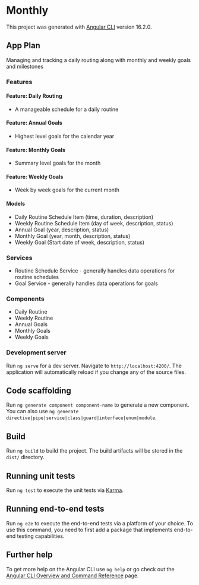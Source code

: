 # Monthly

This project was generated with [Angular CLI](https://github.com/angular/angular-cli) version 16.2.0.

## App Plan

Managing and tracking a daily routing along with monthly and weekly goals and milestones

### Features

#### Feature: Daily Routing

- A manageable schedule for a daily routine

#### Feature: Annual Goals

- Highest level goals for the calendar year

#### Feature: Monthly Goals

- Summary level goals for the month

#### Feature: Weekly Goals

- Week by week goals for the current month

#### Models

- Daily Routine Schedule Item (time, duration, description)
- Weekly Routine Schedule Item (day of week, description, status)
- Annual Goal (year, description, status)
- Monthly Goal (year, month, description, status)
- Weekly Goal (Start date of week, description, status)

### Services

- Routine Schedule Service - generally handles data operations for routine schedules
- Goal Service - generally handles data operations for goals

### Components

- Daily Routine
- Weekly Routine
- Annual Goals
- Monthly Goals
- Weekly Goals

### Development server

Run `ng serve` for a dev server. Navigate to `http://localhost:4200/`. The application will automatically reload if you change any of the source files.

## Code scaffolding

Run `ng generate component component-name` to generate a new component. You can also use `ng generate directive|pipe|service|class|guard|interface|enum|module`.

## Build

Run `ng build` to build the project. The build artifacts will be stored in the `dist/` directory.

## Running unit tests

Run `ng test` to execute the unit tests via [Karma](https://karma-runner.github.io).

## Running end-to-end tests

Run `ng e2e` to execute the end-to-end tests via a platform of your choice. To use this command, you need to first add a package that implements end-to-end testing capabilities.

## Further help

To get more help on the Angular CLI use `ng help` or go check out the [Angular CLI Overview and Command Reference](https://angular.io/cli) page.
